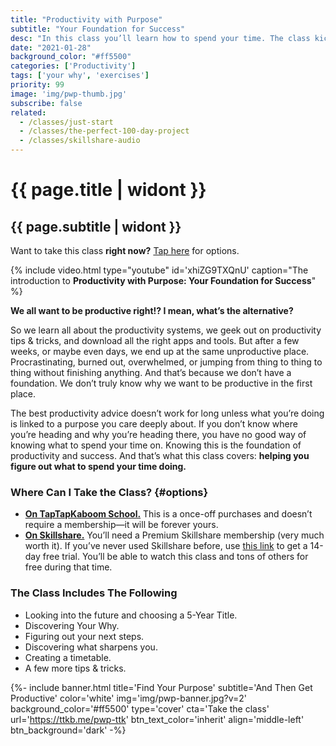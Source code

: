 ```yaml
---
title: "Productivity with Purpose"
subtitle: "Your Foundation for Success"
desc: "In this class you’ll learn how to spend your time. The class kicks off with 2 exercises that help you figure out where you want to be in 5 years time and, most importantly, why you want to get there. We then move onto 3 productivity exercises, where you define your next steps, uncover what sharpens you, and create a timetable. All of this is to help you know exactly what to work on and when to work on it."
date: "2021-01-28"
background_color: "#ff5500"
categories: ['Productivity']
tags: ['your why', 'exercises']
priority: 99
image: 'img/pwp-thumb.jpg'
subscribe: false
related:
  - /classes/just-start
  - /classes/the-perfect-100-day-project
  - /classes/skillshare-audio
---
```


# {{ page.title | widont }}
## {{ page.subtitle | widont }}

Want to take this class **right now?** [Tap here](#options) for options.

{% include video.html type="youtube" id='xhiZG9TXQnU' caption="The introduction to **Productivity with Purpose: Your Foundation for Success**" %}

**We all want to be productive right!? I mean, what’s the alternative?**

So we learn all about the productivity systems, we geek out on productivity tips & tricks, and download all the right apps and tools. But after a few weeks, or maybe even days, we end up at the same unproductive place. Procrastinating, burned out, overwhelmed, or jumping from thing to thing to thing without finishing anything. And that’s because we don’t have a foundation. We don’t truly know why we want to be productive in the first place.

The best productivity advice doesn’t work for long unless what you’re doing is linked to a purpose you care deeply about. If you don’t know where you’re heading and why you’re heading there, you have no good way of knowing what to spend your time on. Knowing this is the foundation of productivity and success. And that’s what this class covers: **helping you figure out what to spend your time doing.**

### Where Can I Take the Class? {#options}

- [**On TapTapKaboom School.**](https://ttkb.me/pwp-ttk) This is a once-off purchases and doesn’t require a membership—it will be forever yours.
- [**On Skillshare.**](https://ttkb.me/pwp-sk) You’ll need a Premium Skillshare membership (very much worth it). If you’ve never used Skillshare before, use [this link](https://ttkb.me/pwp-sk) to get a 14-day free trial. You’ll be able to watch this class and tons of others for free during that time.

### The Class Includes The Following
- Looking into the future and choosing a 5-Year Title.
- Discovering Your Why.
- Figuring out your next steps.
- Discovering what sharpens you.
- Creating a timetable.
- A few more tips & tricks.

{%- include banner.html
	title='Find Your Purpose'
	subtitle='And Then Get Productive'
	color='white'
	img='img/pwp-banner.jpg?v=2'
	background_color='#ff5500'
	type='cover'
	cta='Take the class'
	url='https://ttkb.me/pwp-ttk'
	btn_text_color='inherit'
	align='middle-left'
	btn_background='dark' -%}
